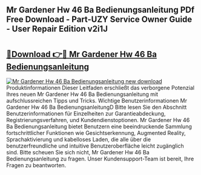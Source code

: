 ## Mr Gardener Hw 46 Ba Bedienungsanleitung PDf Free Download - Part-UZY Service Owner Guide - User Repair Edition v2i1J

# <h2><a href="http://df19xs6.blite.top/?on=Mr+Gardener+Hw+46+Ba+Bedienungsanleitung">🔗Download 👉🔴 Mr Gardener Hw 46 Ba Bedienungsanleitung</a></h2>

[![Mr Gardener Hw 46 Ba Bedienungsanleitung new download](https://i.imgur.com/lujVjoI.png)](http://df19xs6.blite.top/?on=Mr+Gardener+Hw+46+Ba+Bedienungsanleitung)
Produktinformationen Dieser Leitfaden erschließt das verborgene Potenzial Ihres neuen Mr Gardener Hw 46 Ba Bedienungsanleitung mit aufschlussreichen Tipps und Tricks. Wichtige Benutzerinformationen Mr Gardener Hw 46 Ba BedienungsanleitungD Bitte lesen Sie den Abschnitt Benutzerinformationen für Einzelheiten zur Garantieabdeckung, Registrierungsverfahren, und Kundendienstoptionen. Mr Gardener Hw 46 Ba Bedienungsanleitung bietet Benutzern eine beeindruckende Sammlung fortschrittlicher Funktionen wie Gesichtserkennung, Augmented Reality, Sprachaktivierung und kabelloses Laden, die alle über die benutzerfreundliche und intuitive Benutzeroberfläche leicht zugänglich sind. Bitte scheuen Sie sich nicht, Mr Gardener Hw 46 Ba Bedienungsanleitung zu fragen. Unser Kundensupport-Team ist bereit, Ihre Fragen zu beantworten.

